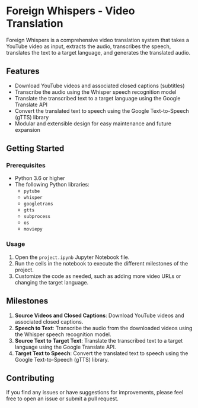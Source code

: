# Foreign Whispers - Video Translation

Foreign Whispers is a comprehensive video translation system that takes a YouTube video as input, extracts the audio, transcribes the speech, translates the text to a target language, and generates the translated audio.

## Features

- Download YouTube videos and associated closed captions (subtitles)
- Transcribe the audio using the Whisper speech recognition model
- Translate the transcribed text to a target language using the Google Translate API
- Convert the translated text to speech using the Google Text-to-Speech (gTTS) library
- Modular and extensible design for easy maintenance and future expansion

## Getting Started

### Prerequisites

- Python 3.6 or higher
- The following Python libraries:
  - `pytube`
  - `whisper`
  - `googletrans`
  - `gtts`
  - `subprocess`
  - `os`
  - `moviepy`

### Usage

1. Open the `project.ipynb` Jupyter Notebook file.
2. Run the cells in the notebook to execute the different milestones of the project.
3. Customize the code as needed, such as adding more video URLs or changing the target language.

## Milestones

1. **Source Videos and Closed Captions**: Download YouTube videos and associated closed captions.
2. **Speech to Text**: Transcribe the audio from the downloaded videos using the Whisper speech recognition model.
3. **Source Text to Target Text**: Translate the transcribed text to a target language using the Google Translate API.
4. **Target Text to Speech**: Convert the translated text to speech using the Google Text-to-Speech (gTTS) library.

## Contributing

If you find any issues or have suggestions for improvements, please feel free to open an issue or submit a pull request.

